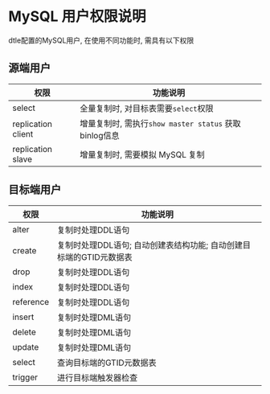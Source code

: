 # MySQL 用户权限说明

dtle配置的MySQL用户, 在使用不同功能时, 需具有以下权限

## 源端用户

| 权限  | 功能说明 | 
| ------------- | ------------- | 
| select | 全量复制时, 对目标表需要`select`权限 | 
| replication client | 增量复制时, 需执行`show master status` 获取binlog信息 | 
| replication slave | 增量复制时, 需要模拟 MySQL 复制 | 

## 目标端用户

| 权限  | 功能说明 | 
| ------------- | ------------- | 
| alter | 复制时处理DDL语句 | 
| create | 复制时处理DDL语句; 自动创建表结构功能; 自动创建目标端的GTID元数据表 | 
| drop | 复制时处理DDL语句 | 
| index | 复制时处理DDL语句 | 
| reference | 复制时处理DDL语句 | 
| insert | 复制时处理DML语句 | 
| delete | 复制时处理DML语句 | 
| update | 复制时处理DML语句 | 
| select | 查询目标端的GTID元数据表 | 
| trigger | 进行目标端触发器检查 | 
